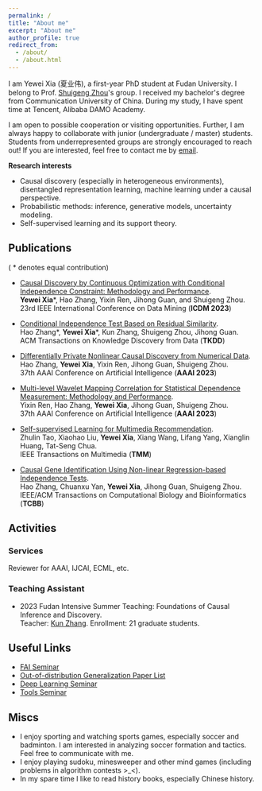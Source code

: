 ```yaml
---
permalink: /
title: "About me"
excerpt: "About me"
author_profile: true
redirect_from: 
  - /about/
  - /about.html
---
```


I am Yewei Xia (夏业伟), a first-year PhD student at Fudan University.
I belong to Prof. [Shuigeng Zhou](https://scholar.google.com/citations?user=yAE-Av4AAAAJ&hl=zh-CN)'s group.
I received my bachelor's degree from Communication University of China. During my study, I have spent time at Tencent, Alibaba DAMO Academy.

I am open to possible cooperation or visiting opportunities. 
Further, I am always happy to collaborate with junior (undergraduate / master) students.
Students from underrepresented groups are strongly encouraged to reach out!
If you are interested, feel free to contact me by [email](ywxia23@m.fudan.edu.cn).
 

**Research interests**
* Causal discovery (especially in heterogeneous environments), disentangled representation learning, machine learning under a causal perspective. 
* Probabilistic methods: inference, generative models, uncertainty modeling.
* Self-supervised learning and its support theory.

## Publications 
( * denotes equal contribution)

- [Causal Discovery by Continuous Optimization with Conditional Independence Constraint: Methodology and Performance]().  
  **Yewei Xia**\*, Hao Zhang, Yixin Ren, Jihong Guan, and Shuigeng Zhou.  
  23rd IEEE International Conference on Data Mining (**ICDM 2023**)
  
- [Conditional Independence Test Based on Residual Similarity](https://dl.acm.org/doi/abs/10.1145/3593810).  
  Hao Zhang\*, **Yewei Xia**\*, Kun Zhang, Shuigeng Zhou, Jihong Guan.  
  ACM Transactions on Knowledge Discovery from Data (**TKDD**)

- [Differentially Private Nonlinear Causal Discovery from Numerical Data](https://ojs.aaai.org/index.php/AAAI/article/view/26452).  
  Hao Zhang, **Yewei Xia**, Yixin Ren, Jihong Guan, Shuigeng Zhou.  
  37th AAAI Conference on Artificial Intelligence (**AAAI 2023**)   

- [Multi-level Wavelet Mapping Correlation for Statistical Dependence Measurement: Methodology and Performance](https://ojs.aaai.org/index.php/AAAI/article/view/25799).  
  Yixin Ren, Hao Zhang, **Yewei Xia**, Jihong Guan, Shuigeng Zhou.  
  37th AAAI Conference on Artificial Intelligence (**AAAI 2023**)     

- [Self-supervised Learning for Multimedia Recommendation](https://ieeexplore.ieee.org/abstract/document/9811387).   
  Zhulin Tao, Xiaohao Liu, **Yewei Xia**, Xiang Wang, Lifang Yang, Xianglin Huang, Tat-Seng Chua.  
  IEEE Transactions on Multimedia (**TMM**)

- [Causal Gene Identification Using Non-linear Regression-based Independence Tests](https://ieeexplore.ieee.org/abstract/document/9709100).   
  Hao Zhang, Chuanxu Yan, **Yewei Xia**, Jihong Guan, Shuigeng Zhou.  
  IEEE/ACM Transactions on Computational Biology and Bioinformatics (**TCBB**)
  
## Activities
### Services
Reviewer for AAAI, IJCAI, ECML, etc.

### Teaching Assistant
- 2023 Fudan Intensive Summer Teaching: Foundations of Causal Inference and Discovery.  
  Teacher: [Kun Zhang](https://www.andrew.cmu.edu/user/kunz1/index.html). Enrollment: 21 graduate students.

## Useful Links

- [FAI Seminar](https://www.tengjiaye.com/seminar)
- [Out-of-distribution Generalization Paper List](https://out-of-distribution-generalization.com/)
- [Deep Learning Seminar](http://tianyuanzhang.com/teaching/)
- [Tools Seminar](https://github.com/pppppass/ToolsSeminar)

## Miscs
* I enjoy sporting and watching sports games, especially soccer and badminton. I am interested in analyzing soccer formation and tactics. Feel free to communicate with me.
* I enjoy playing sudoku, minesweeper and other mind games (including problems in algorithm contests >_<). 
* In my spare time I like to read history books, especially Chinese history.
